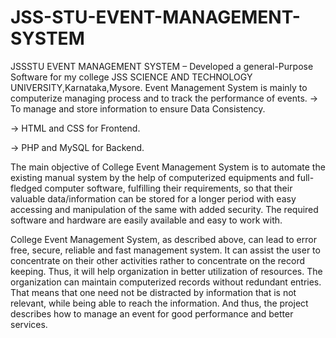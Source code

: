 # JSS-STU-EVENT-MANAGEMENT-SYSTEM

JSSSTU EVENT MANAGEMENT SYSTEM – Developed a general-Purpose Software for my college JSS SCIENCE AND TECHNOLOGY UNIVERSITY,Karnataka,Mysore.
Event Management System is mainly to computerize managing process and to track the performance of 
events.
-> To manage and store information to ensure Data Consistency.

-> HTML and CSS for Frontend.

-> PHP and MySQL for Backend.


The main objective of College Event Management System is to automate the existing manual system by the help of computerized equipments and full-fledged computer software, fulfilling their requirements, so that their valuable data/information can be stored for a longer period with easy accessing and manipulation of the same with added security. The required software and hardware are easily available and easy to work with.

College Event Management System, as described above, can lead to error free, secure, reliable and fast management system. It can assist the user to concentrate on their other activities rather to concentrate on the record keeping. Thus, it will help organization in better utilization of resources. The organization can maintain computerized records without redundant entries. That means that one need not be distracted by information that is not relevant, while being able to reach the information.
And thus, the project describes how to manage an event for good performance and better services.





